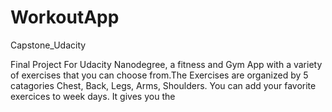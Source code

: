 # WorkoutApp
Capstone_Udacity

Final Project For Udacity Nanodegree, a fitness and Gym App with a variety of exercises that you can choose from.The Exercises are organized by 5 catagories Chest, Back, Legs, Arms, Shoulders. You can add your favorite exercices to week days. It gives you the


